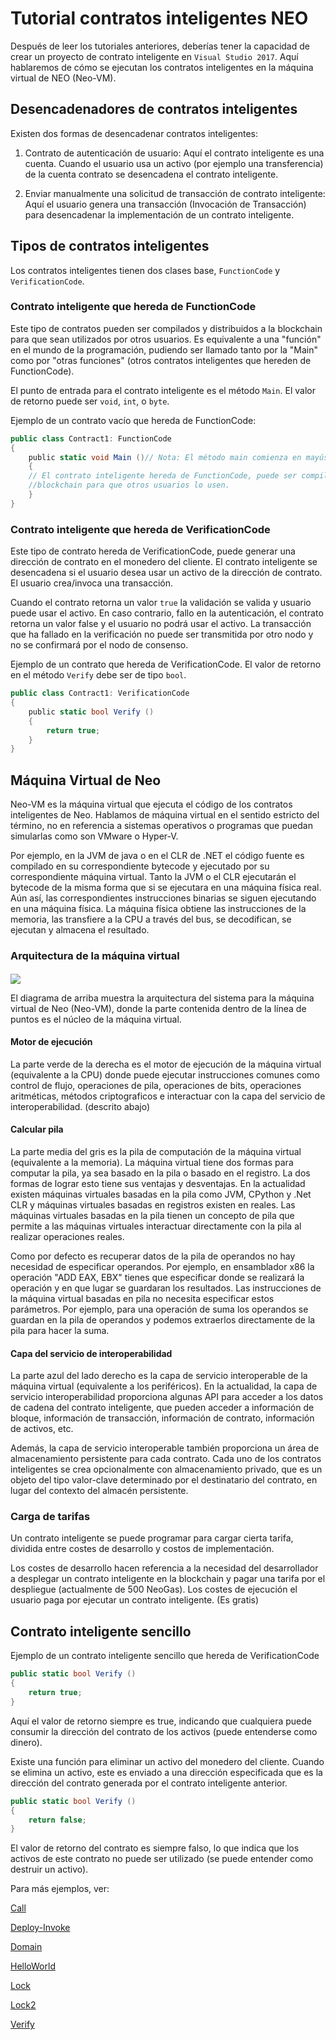 # Tutorial contratos inteligentes NEO

Después de leer los tutoriales anteriores, deberías tener la capacidad de crear un proyecto de contrato inteligente
en `Visual Studio 2017`. Aquí hablaremos de cómo se ejecutan los contratos inteligentes en la máquina virtual de NEO (Neo-VM).

## Desencadenadores de contratos inteligentes

Existen dos formas de desencadenar contratos inteligentes:

1. Contrato de autenticación de usuario: Aquí el contrato inteligente es una cuenta. Cuando el usuario usa un activo (por ejemplo una transferencia) de la cuenta contrato se desencadena el contrato inteligente.

2. Enviar manualmente una solicitud de transacción de contrato inteligente: Aquí el usuario genera una transacción (Invocación de Transacción) para desencadenar la implementación de un contrato inteligente.

## Tipos de contratos inteligentes

Los contratos inteligentes tienen dos clases base, `FunctionCode` y `VerificationCode`.

### Contrato inteligente que hereda de FunctionCode

Este tipo de contratos pueden ser compilados y distribuidos a la blockchain para que sean utilizados por otros usuarios. Es equivalente a una "función" en el mundo de la programación, pudiendo ser llamado tanto por la "Main" como por "otras funciones" (otros contratos inteligentes que hereden de FunctionCode).

El punto de entrada para el contrato inteligente es el método `Main`. El valor de retorno puede ser `void`, `int`, o `byte`. 

Ejemplo de un contrato vacío que hereda de FunctionCode:

```c#
public class Contract1: FunctionCode
{
    public static void Main ()// Nota: El método main comienza en mayúscula
    {
    // El contrato inteligente hereda de FunctionCode, puede ser compilado y publicado en la
    //blockchain para que otros usuarios lo usen.
    }
}
```

### Contrato inteligente que hereda de VerificationCode

Este tipo de contrato hereda de VerificationCode, puede generar una dirección de contrato en el monedero del cliente. El contrato inteligente se desencadena si el usuario desea usar un activo de la dirección de contrato. El usuario crea/invoca una transacción.

Cuando el contrato retorna un valor `true` la validación se valida y usuario puede usar el activo. En caso contrario, fallo en la autenticación, el contrato retorna un valor false y el usuario no podrá usar el activo. La transacción que ha fallado en la verificación no puede ser transmitida por otro nodo y no se confirmará por el nodo de consenso.

Ejemplo de un contrato que hereda de VerificationCode. El valor de retorno en el método `Verify` debe ser de tipo `bool`.

```c#
public class Contract1: VerificationCode
{
    public static bool Verify ()
    {
        return true;
    }
}
```

## Máquina Virtual de Neo

Neo-VM es la máquina virtual que ejecuta el código de los contratos inteligentes de Neo. Hablamos de máquina virtual en el sentido estricto del término, no en referencia a sistemas operativos o programas que puedan simularlas como son VMware o Hyper-V.

Por ejemplo, en la JVM de java o en el CLR de .NET el código fuente es compilado en su correspondiente bytecode y ejecutado por su correspondiente máquina virtual. Tanto la JVM o el CLR ejecutarán el bytecode de la misma forma que si se ejecutara en una máquina física real. Aún así, las correspondientes instrucciones binarias se siguen ejecutando en una máquina física. La máquina física obtiene las instrucciones de la memoria, las transfiere a la CPU a través del bus, se decodifican, se ejecutan y almacena el resultado.

### Arquitectura de la máquina virtual

<img style="vertical-align: middle" src="/assets/neo-vm.jpg">
   

El diagrama de arriba muestra la arquitectura del sistema para la máquina virtual de Neo (Neo-VM), donde la parte contenida dentro de la línea de puntos es el núcleo de la máquina virtual.

#### Motor de ejecución

La parte verde de la derecha es el motor de ejecución de la máquina virtual (equivalente a la CPU) donde puede ejecutar instrucciones comunes como control de flujo, operaciones de pila, operaciones de bits, operaciones aritméticas, métodos criptograficos e interactuar con la capa del servicio de interoperabilidad. (descrito abajo)

#### Calcular pila

La parte media del gris es la pila de computación de la máquina virtual (equivalente a la memoria). La máquina virtual tiene dos formas para computar la pila, ya sea basado en la pila o basado en el registro. La dos formas de lograr esto tiene sus ventajas y desventajas. En la actualidad existen máquinas virtuales basadas en la pila como JVM, CPython y .Net CLR y máquinas virtuales basadas en registros existen en reales. Las máquinas virtuales basadas en la pila tienen un concepto de pila que permite a las máquinas virtuales interactuar directamente con la pila al realizar operaciones reales.

Como por defecto es recuperar datos de la pila de operandos no hay necesidad de especificar operandos. Por ejemplo, en ensamblador x86 la operación "ADD EAX, EBX" tienes que especificar donde se realizará la operación y en que lugar se guardaran los resultados. Las instrucciones de la máquina virtual basadas en pila no necesita especificar estos parámetros. Por ejemplo, para una operación de suma los operandos se guardan en la pila de operandos y podemos extraerlos directamente de la pila para hacer la suma.

#### Capa del servicio de interoperabilidad

La parte azul del lado derecho es la capa de servicio interoperable de la máquina virtual (equivalente a los periféricos). En la actualidad, la capa de servicio interoperabilidad proporciona algunas API para acceder a los datos de cadena del contrato inteligente, que pueden acceder a información de bloque, información de transacción, información de contrato, información de activos, etc.

Además, la capa de servicio interoperable también proporciona un área de almacenamiento persistente para cada contrato. Cada uno de los contratos inteligentes se crea opcionalmente con almacenamiento privado, que es un objeto del tipo valor-clave determinado por el destinatario del contrato, en lugar del contexto del almacén persistente.

### Carga de tarifas

Un contrato inteligente se puede programar para cargar cierta tarifa, dividida entre costes de desarrollo y costos de implementación.

Los costes de desarrollo hacen referencia a la necesidad del desarrollador a desplegar un contrato inteligente en la blockchain y pagar una tarifa por el despliegue (actualmente de 500 NeoGas). Los costes de ejecución el usuario paga por ejecutar un contrato inteligente. (Es gratis)

## Contrato inteligente sencillo

Ejemplo de un contrato inteligente sencillo que hereda de VerificationCode

```c#
public static bool Verify ()
{
    return true;
}
```

Aquí el valor de retorno siempre es true, indicando que cualquiera puede consumir la dirección del contrato de los activos (puede entenderse como dinero).

Existe una función para eliminar un activo del monedero del cliente. Cuando se elimina un activo, este es enviado a una dirección especificada que es la dirección del contrato generada por el contrato inteligente anterior.

```c#
public static bool Verify ()
{
    return false;
}
```

El valor de retorno del contrato es siempre falso, lo que indica que los activos de este contrato no puede ser utilizado (se puede entender como destruir un activo).

Para más ejemplos, ver:

[Call](tutorial/call.md)

[Deploy-Invoke](tutorial/deploy-invoke.md)

[Domain](tutorial/Domain.md)

[HelloWorld](tutorial/HelloWorld.md)

[Lock](tutorial/Lock.md)

[Lock2](tutorial/Lock2.md)

[Verify](tutorial/Verify.md)
